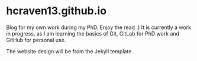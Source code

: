 # hcraven13.github.io
Blog for my own work during my PhD. Enjoy the read :) 
It is currently a work in progress, as I am learning the basics of Git, GitLab for PhD work and GitHub for personal use.

The website design will be from the Jekyll template.
